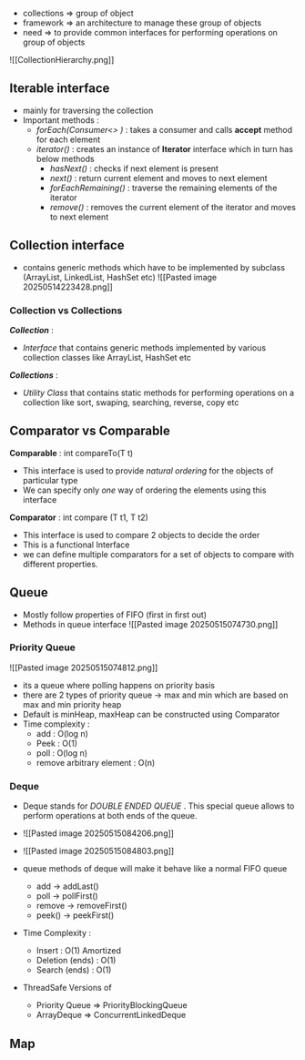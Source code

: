 
- collections => group of object
- framework => an architecture to manage these group of objects
- need => to provide common interfaces for performing operations on group of objects


![[CollectionHierarchy.png]]


## Iterable interface

- mainly for traversing the collection
- Important methods :
	- *forEach(Consumer<> )* : takes a consumer and calls **accept** method for each element
	- *iterator()* : creates an instance of **Iterator** interface which in turn has below methods
		- *hasNext()* : checks if next element is present
		- *next()* : return current element and moves to next element
		- *forEachRemaining()* : traverse the remaining elements of the iterator
		- *remove()* : removes the current element of the iterator and moves to next element

## Collection interface 

- contains generic methods which have to be implemented by subclass (ArrayList, LinkedList, HashSet etc)
![[Pasted image 20250514223428.png]]

### Collection vs Collections

***Collection*** : 
- *Interface* that contains generic methods implemented by various collection classes like ArrayList, HashSet etc

***Collections*** :
- *Utility Class* that contains static methods for performing operations on a collection like sort, swaping, searching, reverse, copy etc

## Comparator vs Comparable

**Comparable** : 
	int compareTo(T t)

 - This interface is used to provide *natural ordering* for the objects of particular type
 - We can specify only *one* way of ordering the elements using this interface

**Comparator** :
	 int compare (T t1, T t2)
- This interface is used to compare 2 objects to decide the order
- This is a functional Interface
- we can define multiple comparators for a set of objects to compare with different properties.

## Queue

- Mostly follow properties of FIFO (first in first out)
- Methods in queue interface
![[Pasted image 20250515074730.png]]


### Priority Queue

![[Pasted image 20250515074812.png]]

- its a queue where polling happens on priority basis
- there are 2 types of priority queue -> max and min which are based on max and min priority heap
- Default is minHeap, maxHeap can be constructed using Comparator
- Time complexity : 
	- add : O(log n)
	- Peek : O(1)
	- poll : O(log n)
	- remove arbitrary element : O(n)



### Deque

- Deque stands for *DOUBLE ENDED QUEUE* . This special queue allows to perform operations at both ends of the queue.
- ![[Pasted image 20250515084206.png]]
- ![[Pasted image 20250515084803.png]]

- queue methods of deque will make it behave like a normal FIFO queue
	- add -> addLast()
	- poll -> pollFirst()
	- remove -> removeFirst()
	- peek() -> peekFirst()
- Time Complexity : 
	- Insert : O(1) Amortized
	- Deletion (ends) : O(1)
	- Search (ends) : O(1)
- ThreadSafe Versions of 
	- Priority Queue  => PriorityBlockingQueue
	- ArrayDeque   =>  ConcurrentLinkedDeque


## Map

